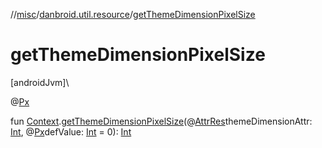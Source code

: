 //[misc](../../index.md)/[danbroid.util.resource](index.md)/[getThemeDimensionPixelSize](get-theme-dimension-pixel-size.md)

# getThemeDimensionPixelSize

[androidJvm]\

@[Px](https://developer.android.com/reference/kotlin/androidx/annotation/Px.html)

fun [Context](https://developer.android.com/reference/kotlin/android/content/Context.html).[getThemeDimensionPixelSize](get-theme-dimension-pixel-size.md)(@[AttrRes](https://developer.android.com/reference/kotlin/androidx/annotation/AttrRes.html)themeDimensionAttr: [Int](https://kotlinlang.org/api/latest/jvm/stdlib/kotlin/-int/index.html), @[Px](https://developer.android.com/reference/kotlin/androidx/annotation/Px.html)defValue: [Int](https://kotlinlang.org/api/latest/jvm/stdlib/kotlin/-int/index.html) = 0): [Int](https://kotlinlang.org/api/latest/jvm/stdlib/kotlin/-int/index.html)
